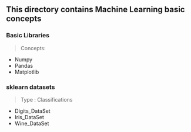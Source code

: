 ## This directory contains Machine Learning basic concepts 

### Basic Libraries
> Concepts:
* Numpy
* Pandas
* Matplotlib

### sklearn datasets
> Type : Classifications
* Digits_DataSet
* Iris_DataSet
* Wine_DataSet